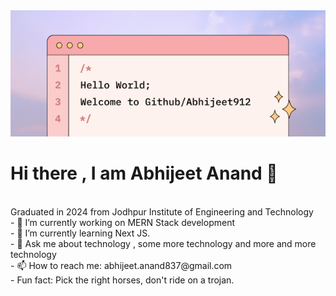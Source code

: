 <img src="Hello World; Welcome to Github.png" alt="My Image" title="Image Title">
<br>
<h1> Hi there , I am Abhijeet Anand 👋 </h1><br>
Graduated in 2024 from Jodhpur Institute of Engineering and Technology <br>
- 🔭 I’m currently working on MERN Stack development <br>
- 🌱 I’m currently learning Next JS. <br>
- 💬 Ask me about technology , some more technology and more and more technology <br>
- 📫 How to reach me: abhijeet.anand837@gmail.com  <br>
- Fun fact: Pick the right horses, don't ride on a trojan. <br>

<!--
**Abhijeet912/Abhijeet912** is a ✨ _special_ ✨ repository because its `README.md` (this file) appears on your GitHub profile.

Here are some ideas to get you started:

- 🔭 I’m currently working on ...
- 🌱 I’m currently learning ...
- 👯 I’m looking to collaborate on ...
- 🤔 I’m looking for help with ...
- 💬 Ask me about ...
- 📫 How to reach me: ...
- 😄 Pronouns: ...
- ⚡ Fun fact: ...
-->
